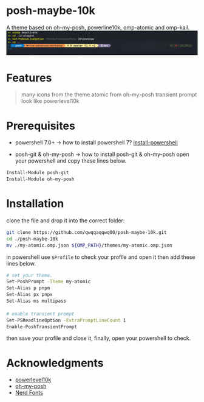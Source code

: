 # posh-maybe-10k
A theme based on oh-my-posh, powerline10k, omp-atomic and omp-kail.
![demo](p10k/demo.png)
# Features
> many icons from the theme atomic from oh-my-posh
> transient prompt look like powerlevel10k
# Prerequisites
* powershell 7.0+
-> how to install powershell 7?
[install-powershell](https://docs.microsoft.com/en-us/shows/it-ops-talk/how-to-install-powershell-7)

* posh-git & oh-my-posh
-> how to install posh-git & oh-my-posh
open your powershell and copy these lines below.
```sh
Install-Module posh-git
Install-Module oh-my-posh
```
# Installation
clone the file and drop it into the correct folder:
```sh
git clone https://github.com/qwqqaqqwq00/posh-maybe-10k.git
cd ./posh-maybe-10k
mv ./my-atomic.omp.json ${OMP_PATH}/themes/my-atomic.omp.json
```
in powershell use `$Profile` to check your profile and open it then add these lines below.
```sh
# set your theme.
Set-PoshPrompt -Theme my-atomic
Set-Alias p pnpm
Set-Alias px pnpx
Set-Alias ms multipass

# enable transient prompt
Set-PSReadlineOption -ExtraPromptLineCount 1
Enable-PoshTransientPrompt
```
then save your profile and close it, finally, open your powershell to check.
# Acknowledgments
* [powerlevel10k](https://github.com/romkatv/powerlevel10k)
* [oh-my-posh](https://github.com/JanDeDobbeleer/oh-my-posh3)
* [Nerd Fonts](https://www.nerdfonts.com/)
